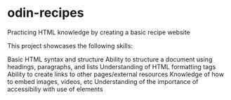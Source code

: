 # odin-recipes
Practicing HTML knowledge by creating a basic recipe website

This project showcases the following skills:

Basic HTML syntax and structure
Ability to structure a document using headings, paragraphs, and lists
Understanding of HTML formatting tags
Ability to create links to other pages/external resources
Knowledge of how to embed images, videos, etc
Understanding of the importance of accessibiliy with use of elements



